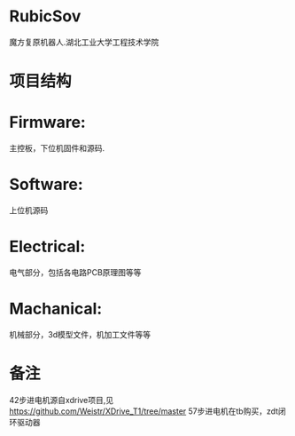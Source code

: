 # RubicSov
魔方复原机器人.湖北工业大学工程技术学院
# 项目结构
# Firmware: 
主控板，下位机固件和源码.
# Software: 
上位机源码
# Electrical: 
电气部分，包括各电路PCB原理图等等
# Machanical: 
机械部分，3d模型文件，机加工文件等等
# 备注
42步进电机源自xdrive项目,见 https://github.com/Weistr/XDrive_T1/tree/master
57步进电机在tb购买，zdt闭环驱动器
